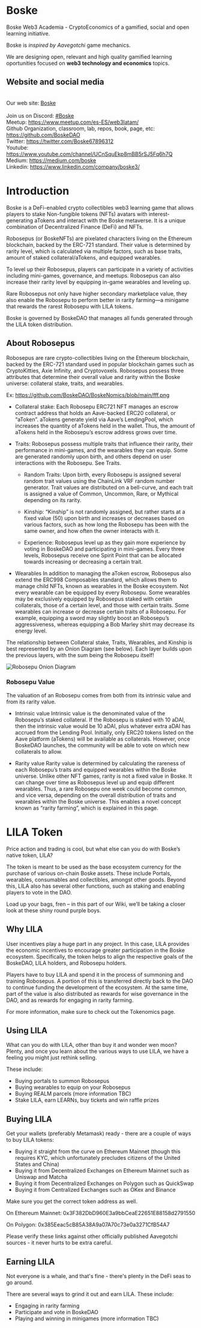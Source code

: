 # Boske
Boske Web3 Academia - CryptoEconomics of a gamified, social and open learning initiative.

Boske is *inspired by Aavegotchi* game mechanics.

We are designing open, relevant and high quality gamified learning oportunities 
focused on **web3 technology and economics** topics.  

## Website and social media

<br> Our web site: [Boske](https://boske.org)  
<br> Join us on Discord: [#Boske](https://discord.gg/SdAtdDaSvp)
<br> Meetup: https://www.meetup.com/es-ES/web3latam/
<br> Github Organization, classroom, lab, repos, book, page, etc: https://github.com/BoskeDAO
<br> Twitter: https://twitter.com/Boske67896312
<br> Youtube: https://www.youtube.com/channel/UCnSquEkp8mBB5rSJ5Fq6h7Q
<br> Medium: https://medium.com/boske
<br> Linkedin: https://www.linkedin.com/company/boske3/

# Introduction

Boske is a DeFi-enabled crypto collectibles web3 learning game that allows players to stake Non-fungible tokens (NFTs) avatars with interest-generating aTokens and interact with the Boske metaverse. It is a unique combination of Decentralized Finance (DeFi) and NFTs.

Robosepus (or BoskeNFTs) are pixelated characters living on the Ethereum blockchain, backed by the ERC-721 standard. Their value is determined by rarity level, which is calculated via multiple factors, such as base traits, amount of staked collateral/aTokens, and equipped wearables.

To level up their Robosepus, players can participate in a variety of activities including mini-games, governance, and meetups. Robosepus can also increase their rarity level by equipping in-game wearables and leveling up.

Rare Robosepus not only have higher secondary marketplace value, they also enable the Robosepu to perform better in rarity farming—a minigame that rewards the rarest Robosepu with LILA tokens.

Boske is governed by BoskeDAO that manages all funds generated through the LILA token distribution.

## About Robosepus

Robosepus are rare crypto-collectibles living on the Ethereum blockchain, backed by the ERC-721 standard used in popular blockchain games such as CryptoKitties, Axie Infinity, and Cryptovoxels. Robosepus possess three attributes that determine their overall value and rarity within the Boske universe: collateral stake, traits, and wearables.

Ex: https://github.com/BoskeDAO/BoskeNomics/blob/main/fff.png

* Collateral stake: Each Robosepu ERC721 NFT manages an escrow contract address that holds an Aave-backed ERC20 collateral, or “aToken”. aTokens generate yield via Aave’s LendingPool, which increases the quantity of aTokens held in the wallet. Thus, the amount of aTokens held in the Robosepu’s escrow address grows over time.

* Traits: Robosepus possess multiple traits that influence their rarity, their performance in mini-games, and the wearables they can equip. Some are generated randomly upon birth, and others depend on user interactions with the Robosepu. See Traits.

    * Random Traits: Upon birth, every Robosepu is assigned several random trait values using the ChainLink VRF random number generator. Trait values are distributed on a bell-curve, and each trait is assigned a value of Common, Uncommon, Rare, or Mythical depending on its rarity.

    * Kinship: “Kinship” is not randomly assigned, but rather starts at a fixed value (50) upon birth and increases or decreases based on various factors, such as how long the Robosepu has been with the same owner, and how often the owner interacts with it.

    * Experience: Robosepus level up as they gain more experience by voting in BoskeDAO and participating in mini-games. Every three levels, Robosepus receive one Spirit Point that can be allocated towards increasing or decreasing a certain trait.

* Wearables In addition to managing the aToken escrow, Robosepus also extend the ERC998 Composables standard, which allows them to manage child NFTs, known as wearables in the Boske ecosystem. Not every wearable can be equipped by every Robosepu. Some wearables may be exclusively equipped by Robosepus staked with certain collaterals, those of a certain level, and those with certain traits. Some wearables can increase or decrease certain traits of a Robosepu. For example, equipping a sword may slightly boost an Robosepu’s aggressiveness, whereas equipping a Bob Marley shirt may decrease its energy level.

The relationship between Collateral stake, Traits, Wearables, and Kinship is best represented by an Onion Diagram (see below). Each layer builds upon the previous layers, with the sum being the Robosepu itself!

![Robosepu Onion Diagram](https://wiki.aavegotchi.com/introduction/aavegotchi-onion-diagram.png)

### Robosepu Value

The valuation of an Robosepu comes from both from its intrinsic value and from its rarity value.

* Intrinsic value Intrinsic value is the denominated value of the Robosepu’s staked collateral. If the Robosepu is staked with 10 aDAI, then the intrinsic value would be 10 aDAI, plus whatever extra aDAI has accrued from the Lending Pool. Initially, only ERC20 tokens listed on the Aave platform (aTokens) will be available as collaterals. However, once BoskeDAO launches, the community will be able to vote on which new collaterals to allow.

* Rarity value Rarity value is determined by calculating the rareness of each Robosepu’s traits and equipped wearables within the Boske universe. Unlike other NFT games, rarity is not a fixed value in Boske. It can change over time as Robosepus level up and equip different wearables. Thus, a rare Robosepu one week could become common, and vice versa, depending on the overall distribution of traits and wearables within the Boske universe. This enables a novel concept known as “rarity farming”, which is explained in this page.

# LILA Token

Price action and trading is cool, but what else can you do with Boske’s native token, LILA?

The token is meant to be used as the base ecosystem currency for the purchase of various on-chain Boske assets. These include Portals, wearables, consumables and collectibles, amongst other goods. Beyond this, LILA also has several other functions, such as staking and enabling players to vote in the DAO.

Load up your bags, fren – in this part of our Wiki, we’ll be taking a closer look at these shiny round purple boys.

## Why LILA

User incentives play a huge part in any project. In this case, LILA provides the economic incentives to encourage greater participation in the Boske ecosystem. Specifically, the token helps to align the respective goals of the BoskeDAO, LILA holders, and Robosepu holders.

Players have to buy LILA and spend it in the process of summoning and training Robosepus. A portion of this is transferred directly back to the DAO to continue funding the development of the ecosystem. At the same time, part of the value is also distributed as rewards for wise governance in the DAO, and as rewards for engaging in rarity farming.

For more information, make sure to check out the Tokenomics page.

## Using LILA

What can you do with LILA, other than buy it and wonder wen moon? Plenty, and once you learn about the various ways to use LILA, we have a feeling you might just rethink selling.

These include:

* Buying portals to summon Robosepus
* Buying wearables to equip on your Robosepus
* Buying REALM parcels (more information TBC)
* Stake LILA, earn LEARNs, buy tickets and win raffle prizes

## Buying LILA

Get your wallets (preferably Metamask) ready - there are a couple of ways to buy LILA tokens:

* Buying it straight from the curve on Ethereum Mainnet (though this requires KYC, which unfortunately precludes citizens of the United States and China)
* Buying it from Decentralized Exchanges on Ethereum Mainnet such as Uniswap and Matcha
* Buying it from Decentralized Exchanges on Polygon such as QuickSwap
* Buying it from Centralized Exchanges such as OKex and Binance

Make sure you get the correct token address as well.

On Ethereum Mainnet: 0x3F382DbD960E3a9bbCeaE22651E88158d2791550

On Polygon: 0x385Eeac5cB85A38A9a07A70c73e0a3271CfB54A7

Please verify these links against other officially published Aavegotchi sources - it never hurts to be extra careful.

## Earning LILA

Not everyone is a whale, and that's fine - there's plenty in the DeFi seas to go around.

There are several ways to grind it out and earn LILA. These include:

* Engaging in rarity farming
* Participate and vote in BoskeDAO
* Playing and winning in minigames (more information TBC)
